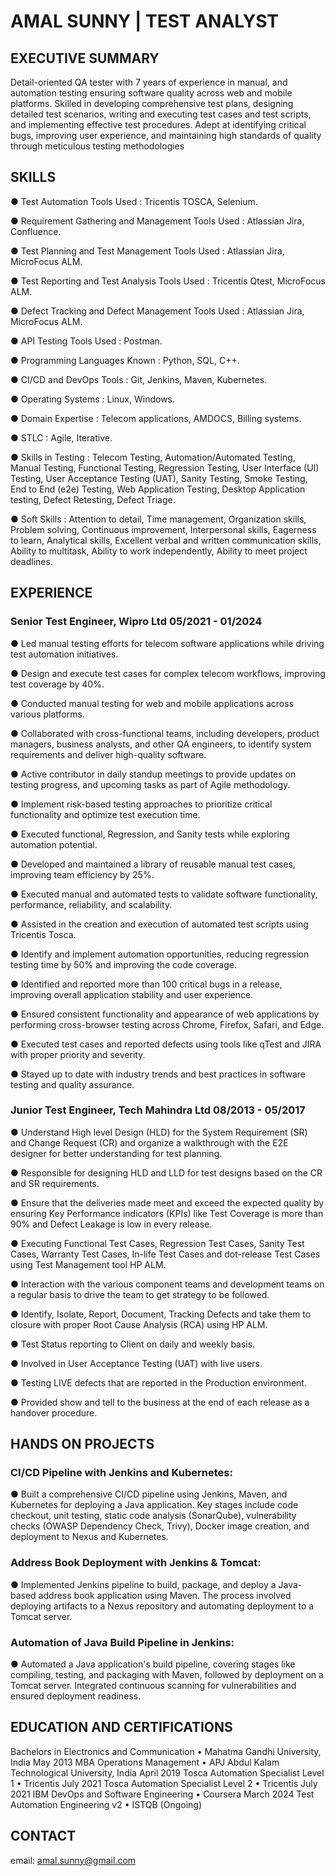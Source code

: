 # AMAL SUNNY | TEST ANALYST

## EXECUTIVE SUMMARY

Detail-oriented QA tester with 7 years of experience in manual, and automation testing ensuring software quality across web and mobile platforms. Skilled in developing comprehensive test plans, designing detailed test scenarios, writing and executing test cases and test scripts, and implementing effective test procedures. Adept at identifying critical bugs, improving user experience, and maintaining high standards of quality through meticulous testing methodologies

## SKILLS

● Test Automation Tools Used : Tricentis TOSCA, Selenium.

● Requirement Gathering and Management Tools Used : Atlassian Jira, Confluence.

● Test Planning and Test Management Tools Used : Atlassian Jira, MicroFocus ALM.

● Test Reporting and Test Analysis Tools Used : Tricentis Qtest, MicroFocus ALM.

● Defect Tracking and Defect Management Tools Used : Atlassian Jira, MicroFocus ALM.

● API Testing Tools Used : Postman.

● Programming Languages Known : Python, SQL, C++.

● CI/CD and DevOps Tools : Git, Jenkins, Maven, Kubernetes.

● Operating Systems : Linux, Windows.

● Domain Expertise : Telecom applications, AMDOCS, Billing systems.

● STLC : Agile, Iterative.

● Skills in Testing : Telecom Testing, Automation/Automated Testing, Manual Testing, Functional Testing, Regression Testing, User Interface (UI) Testing, User Acceptance Testing (UAT), Sanity Testing, Smoke Testing, End to End (e2e) Testing, Web Application Testing, Desktop Application testing, Defect Retesting, Defect Triage.

● Soft Skills : Attention to detail, Time management, Organization skills, Problem solving, Continuous improvement, Interpersonal skills, Eagerness to learn, Analytical skills, Excellent verbal and written communication skills, Ability to multitask, Ability to work independently, Ability to meet project deadlines.

## EXPERIENCE

### Senior Test Engineer, Wipro Ltd 05/2021 - 01/2024
● Led manual testing efforts for telecom software applications while driving test automation initiatives.

● Design and execute test cases for complex telecom workflows, improving test coverage by 40%.

● Conducted manual testing for web and mobile applications across various platforms.

● Collaborated with cross-functional teams, including developers, product managers, business analysts, and other QA engineers, to identify system requirements and deliver high-quality software.

● Active contributor in daily standup meetings to provide updates on testing progress, and upcoming tasks as part of Agile methodology.

● Implement risk-based testing approaches to prioritize critical functionality and optimize test execution time.

● Executed functional, Regression, and Sanity tests while exploring automation potential.

● Developed and maintained a library of reusable manual test cases, improving team efficiency by 25%.

● Executed manual and automated tests to validate software functionality, performance, reliability, and scalability.

● Assisted in the creation and execution of automated test scripts using Tricentis Tosca.

● Identify and implement automation opportunities, reducing regression testing time by 50% and improving the code coverage.

● Identified and reported more than 100 critical bugs in a release, improving overall application stability and user experience.

● Ensured consistent functionality and appearance of web applications by performing cross-browser testing across Chrome, Firefox, Safari, and Edge.

● Executed test cases and reported defects using tools like qTest and JIRA with proper priority and severity.

● Stayed up to date with industry trends and best practices in software testing and quality assurance.

### Junior Test Engineer, Tech Mahindra Ltd 08/2013 - 05/2017
● Understand High level Design (HLD) for the System Requirement (SR) and Change Request (CR) and organize a walkthrough with the E2E designer for better understanding for test planning.

● Responsible for designing HLD and LLD for test designs based on the CR and SR requirements.

● Ensure that the deliveries made meet and exceed the expected quality by ensuring Key Performance indicators (KPIs) like Test Coverage is more than 90% and Defect Leakage is low in every release.

● Executing Functional Test Cases, Regression Test Cases, Sanity Test Cases, Warranty Test Cases, In-life Test Cases and dot-release Test Cases using Test Management tool HP ALM.

● Interaction with the various component teams and development teams on a regular basis to drive the team to get strategy to be followed.

● Identify, Isolate, Report, Document, Tracking Defects and take them to closure with proper Root Cause Analysis (RCA) using HP ALM.

● Test Status reporting to Client on daily and weekly basis.

● Involved in User Acceptance Testing (UAT) with live users.

● Testing LIVE defects that are reported in the Production environment.

● Provided show and tell to the business at the end of each release as a handover procedure.

## HANDS ON PROJECTS

### CI/CD Pipeline with Jenkins and Kubernetes:
● Built a comprehensive CI/CD pipeline using Jenkins, Maven, and Kubernetes for deploying a Java application. Key stages include code checkout, unit testing, static code analysis (SonarQube), vulnerability checks (OWASP Dependency Check, Trivy), Docker image creation, and deployment to Nexus and Kubernetes.

### Address Book Deployment with Jenkins & Tomcat:
● Implemented Jenkins pipeline to build, package, and deploy a Java-based address book application using Maven. The process involved deploying artifacts to a Nexus repository and automating deployment to a Tomcat server.

### Automation of Java Build Pipeline in Jenkins:
● Automated a Java application's build pipeline, covering stages like compiling, testing, and packaging with Maven, followed by deployment on a Tomcat server. Integrated continuous scanning for vulnerabilities and ensured deployment readiness.

## EDUCATION AND CERTIFICATIONS
Bachelors in Electronics and Communication • Mahatma Gandhi University, India May 2013
MBA Operations Management • APJ Abdul Kalam Technological University, India April 2019
Tosca Automation Specialist Level 1 • Tricentis July 2021
Tosca Automation Specialist Level 2 • Tricentis July 2021
IBM DevOps and Software Engineering • Coursera March 2024
Test Automation Engineering v2 • ISTQB (Ongoing)

## CONTACT

email: amal.sunny@gmail.com
